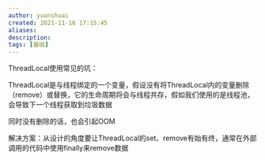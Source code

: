 ```yaml
---
author: yuanshuai
created: 2021-11-16 17:15:45
aliases: 
description:
tags: [基础]
---
```



ThreadLocal使用常见的坑：

 ThreadLocal是与线程绑定的一个变量，假设没有将ThreadLocal内的变量删除（remove）或替换，它的生命周期将会与线程共存，假如我们使用的是线程池，会导致下一个线程获取到垃圾数据

同时没有删除的话，也会引起OOM

解决方案：从设计的角度要让ThreadLocal的set、remove有始有终，通常在外部调用的代码中使用finally来remove数据